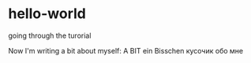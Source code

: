 # hello-world
going through the turorial

Now I'm writing a bit about myself:
A BIT
ein Bisschen
кусочик обо мне
